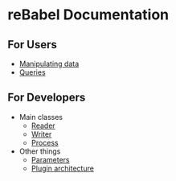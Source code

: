 # reBabel Documentation

## For Users

- [Manipulating data](manipulating.md)
- [Queries](query.md)

## For Developers

- Main classes
  - [Reader](readers.md)
  - [Writer](writers.md)
  - [Process](processes.md)
- Other things
  - [Parameters](parameters.md)
  - [Plugin architecture](plugins.md)
